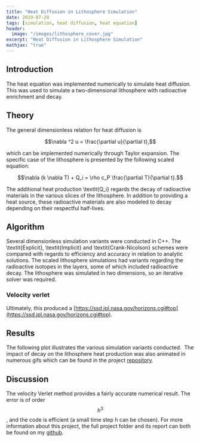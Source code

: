 ```yaml
---
title: "Heat Diffusion in Lithosphere Simulation"
date: 2019-07-29
tags: [simulation, heat diffusion, heat equation]
header:
  image: "/images/lithosphere_cover.jpg"
excerpt: "Heat Diffusion in Lithosphere Simulation"
mathjax: "true"
---
```

## Introduction
The heat equation was implemented numerically to simulate heat diffusion. This was used to simulate a two-dimensional lithosphere with radioactive enrichment and decay.
## Theory
The general dimensionless relation for heat diffusion is

$$\nabla ^2 u = \frac{\partial u}{\partial t},$$

which can be implemented numerically through Taylor expansion. The specific case of the lithosphere is presented by the following scaled equation:

$$\nabla (k \nabla T) + Q_i = \rho c_P \frac{\partial T}{\partial t}.$$

The additional heat production \textit{Q_i} regards the decay of radioactive materials in the various slices of the lithosphere. In addition to providing a heat source, these radioactive materials are also modeled to decay depending on their respectful half-lives.
## Algorithm
Several dimensionless simulation variants were conducted in C++. The \textit{Explicit}, \textit{Implicit} and \textit{Crank-Nicolson} schemes were compared with regards to efficiency and accuracy in relation to analytic solutions. The scaled lithosphere simulations had variants regarding the radioactive isotopes in the layers, some of which included radioactive decay. The lithosphere was simulated in two dimensions, so an iterative solver was required.
### Velocity verlet
Ultimately, this produced a
[https://ssd.jpl.nasa.gov/horizons.cgi#top](https://ssd.jpl.nasa.gov/horizons.cgi#top).

## Results
The following plot illustrates the various simulation variants conducted.
<img src="{{ site.url }}{{ site.baseurl }}/images/lithosphere_data.png" alt="">
The impact of decay on the lithosphere heat production was also animated in numerous gifs which can be found in the project [repository](https://github.com/steinnhauser/FYS3150/tree/master/Project5).

## Discussion
The velocity Verlet method provides a fairly accurate numerical result. The error is of order $$h^3$$, and the code is efficient (a small time step h can be chosen).
For more information about this project, the full project folder and its report can both be found on my [github](https://github.com/steinnhauser).
